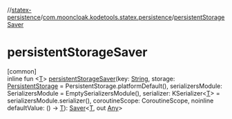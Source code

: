 //[statex-persistence](../../index.md)/[com.mooncloak.kodetools.statex.persistence](index.md)/[persistentStorageSaver](persistent-storage-saver.md)

# persistentStorageSaver

[common]\
inline fun &lt;[T](persistent-storage-saver.md)&gt; [persistentStorageSaver](persistent-storage-saver.md)(key: [String](https://kotlinlang.org/api/latest/jvm/stdlib/kotlin/-string/index.html), storage: [PersistentStorage](-persistent-storage/index.md) = PersistentStorage.platformDefault(), serializersModule: SerializersModule = EmptySerializersModule(), serializer: KSerializer&lt;[T](persistent-storage-saver.md)&gt; = serializersModule.serializer(), coroutineScope: CoroutineScope, noinline defaultValue: () -&gt; [T](persistent-storage-saver.md)): [Saver](https://developer.android.com/reference/kotlin/androidx/compose/runtime/saveable/Saver.html)&lt;[T](persistent-storage-saver.md), out [Any](https://kotlinlang.org/api/latest/jvm/stdlib/kotlin/-any/index.html)&gt;
